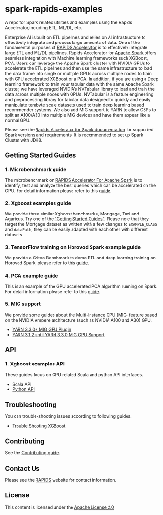 # spark-rapids-examples

A repo for Spark related utilities and examples using the Rapids Accelerator,including ETL, ML/DL, etc.

Enterprise AI is built on ETL pipelines and relies on AI infrastructure to effectively integrate and
process large amounts of data. One of the fundamental purposes of
[RAPIDS Accelerator](https://nvidia.github.io/spark-rapids/Getting-Started/) 
is to effectively integrate large ETL and ML/DL pipelines. Rapids Accelerator for [Apache Spark](https://spark.apache.org/) 
offers seamless integration with Machine learning frameworks such XGBoost, PCA. Users can leverage the Apache Spark cluster 
with NVIDIA GPUs to accelerate the ETL pipelines and then use the same infrastructure to load the data frame 
into single or multiple GPUs across multiple nodes to train with GPU accelerated XGBoost or a PCA.
In addition, if you are using a Deep learning framework to train your tabular data with the same Apache Spark cluster,
we have leveraged NVIDIA’s NVTabular library to load and train the data across multiple nodes with GPUs.
NVTabular is a feature engineering and preprocessing library for tabular data designed to quickly and 
easily manipulate terabyte scale datasets used to train deep learning based recommender systems.
We also add MIG support to YARN to allow CSPs to split an A100/A30 into multiple MIG 
devices and have them appear like a normal GPU.

Please see the [Rapids Accelerator for Spark documentation](https://nvidia.github.io/spark-rapids/Getting-Started/) for supported
Spark versions and requirements. It is recommended to set up Spark Cluster with JDK8.

## Getting Started Guides

### 1. Microbenchmark guide

The microbenchmark on [RAPIDS Accelerator For Apache Spark](https://nvidia.github.io/spark-rapids/) is to identify, 
test and analyze the best queries which can be accelerated on the GPU. For detail information please refer to this
[guide](/examples/micro-benchmarks/README.md).

### 2. Xgboost examples guide

We provide three similar Xgboost benchmarks, Mortgage, Taxi and Agaricus. 
Try one of the ["Getting Started Guides"](/examples/Spark-ETL+XGBoost/README.md). 
Please note that they target the Mortgage dataset as written with a few changes 
to `EXAMPLE_CLASS` and `dataPath`, they can be easily adapted with each other with different datasets.

### 3. TensorFlow training on Horovod Spark example guide

We provide a Criteo Benchmark to demo ETL and deep learning training on Horovod Spark, please refer to 
this [guide](/examples/Spark-DL/criteo_train/README.md).

### 4. PCA example guide

This is an example of the GPU accelerated PCA algorithm running on Spark. For detail information please refer to this
[guide](/examples/Spark-cuML/pca/README.md).

### 5. MIG support
We provide some guides about the Multi-Instance GPU (MIG) feature based on the NVIDIA Ampere architecture (such as NVIDIA A100 and A30) GPU.
- [YARN 3.3.0+ MIG GPU Plugin](/examples/MIG-Support/device-plugins/gpu-mig)
- [YARN 3.1.2 until YARN 3.3.0 MIG GPU Support](/examples/MIG-Support/resource-types/gpu-mig)

## API
### 1. Xgboost examples API

These guides focus on GPU related Scala and python API interfaces.
- [Scala API](/docs/api-docs/xgboost-examples-api-docs/scala.md)
- [Python API](/docs/api-docs/xgboost-examples-api-docs/python.md)

## Troubleshooting
You can trouble-shooting issues according to following guides.
- [Trouble Shooting XGBoost](/docs/trouble-shooting/xgboost-examples-trouble-shooting.md)

## Contributing
See the [Contributing guide](CONTRIBUTING.md).

## Contact Us

Please see the [RAPIDS](https://rapids.ai/community.html) website for contact information.

## License

This content is licensed under the [Apache License 2.0](/LICENSE)
